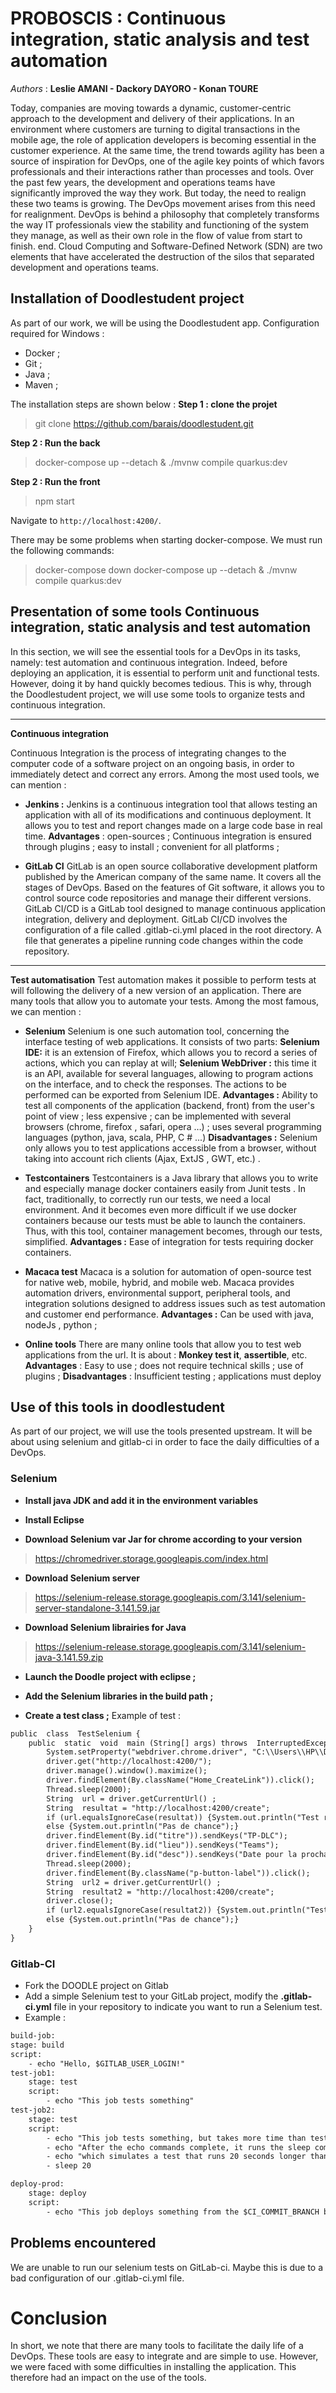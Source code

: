 ﻿# PROBOSCIS :  Continuous integration, static analysis and test automation

*Authors* : **Leslie AMANI - Dackory DAYORO - Konan TOURE**

Today, companies are moving towards a dynamic, customer-centric approach to the development and delivery of their applications. In an environment where customers are turning to digital transactions in the mobile age, the role of application developers is becoming essential in the customer experience. At the same time, the trend towards agility has been a source of inspiration for DevOps, one of the agile key points of which favors professionals and their interactions rather than processes and tools.
Over the past few years, the development and operations teams have significantly improved the way they work. But today, the need to realign these two teams is growing. The DevOps movement arises from this need for realignment. DevOps is behind a philosophy that completely transforms the way IT professionals view the stability and functioning of the system they manage, as well as their own role in the flow of value from start to finish. end. Cloud Computing and Software-Defined Network (SDN) are two elements that have accelerated the destruction of the silos that separated development and operations teams.

## Installation of Doodlestudent project
As part of our work, we will be using the Doodlestudent app. Configuration required for Windows :
-   Docker ;
-   Git ;
-   Java ;
-   Maven ;

The installation steps are shown below :
**Step 1 : clone the projet**
> git clone https://github.com/barais/doodlestudent.git

**Step 2 : Run the back**
> docker-compose up --detach & ./mvnw compile quarkus:dev

**Step 2 : Run the front**
> npm start

Navigate to `http://localhost:4200/`.

There may be some problems when starting docker-compose. We must run the following commands:
> docker-compose down 
> docker-compose up --detach & ./mvnw compile quarkus:dev


## **Presentation of some tools Continuous integration, static analysis and test automation**
In this section, we will see the essential tools for a DevOps in its tasks, namely: test automation and continuous integration. Indeed, before deploying an application, it is essential to perform unit and functional tests. However, doing it by hand quickly becomes tedious. This is why, through the Doodlestudent project, we will use some tools to organize tests and continuous integration.

****
**Continuous integration** 

Continuous Integration is the process of integrating changes to the computer code of a software project on an ongoing basis, in order to immediately detect and correct any errors. Among the most used tools, we can mention :
 - **Jenkins :**
Jenkins is a continuous integration tool that allows testing an application with all of its modifications and continuous deployment. It allows you to test and report changes made on a large code base in real time.
**Advantages** : open-sources ; Continuous integration is ensured through plugins ; easy to install ;  convenient for all platforms ;

 - **GitLab CI**
GitLab is an open source collaborative development platform published by the American company of the same name. It covers all the stages of DevOps. Based on the features of Git software, it allows you to control source code repositories and manage their different versions.
GitLab CI/CD is a GitLab tool designed to manage continuous application integration, delivery and deployment. GitLab CI/CD involves the configuration of a file called .gitlab-ci.yml placed in the root directory. A file that generates a pipeline running code changes within the code repository.
***
**Test automatisation** 
Test automation makes it possible to perform tests at will following the delivery of a new version of an application. There are many tools that allow you to automate your tests. Among the most famous, we can mention :
 - **Selenium** 
Selenium is one such automation tool, concerning the interface testing of web applications. It consists of two parts: 
**Selenium IDE:** it is an extension of Firefox, which allows you to record a series of actions, which you can replay at will;
**Selenium WebDriver :** this time it is an API, available for several languages, allowing to program actions on the interface, and to check the responses. The actions to be performed can be exported from Selenium IDE.
**Advantages :** Ability to test all components of the application (backend, front) from the user's point of view ; less expensive ; can be implemented with several browsers (chrome, firefox , safari, opera …) ; uses several programming languages ​​(python, java, scala, PHP, C # ...)
**Disadvantages :** Selenium only allows you to test applications accessible from a browser, without taking into account rich clients (Ajax, ExtJS , GWT, etc.) .

 - **Testcontainers**
Testcontainers is a Java library that allows you to write and especially manage docker containers easily from Junit tests . In fact, traditionally, to correctly run our tests, we need a local environment. And it becomes even more difficult if we use docker containers because our tests must be able to launch the containers. Thus, with this tool, container management becomes, through our tests, simplified.
**Advantages :** Ease of integration for tests requiring docker containers.

 - **Macaca test** 
Macaca is a solution for automation of open-source test for native web, mobile, hybrid, and mobile web. Macaca provides automation drivers, environmental support, peripheral tools, and integration solutions designed to address issues such as test automation and customer end performance.
**Advantages :** Can be used with java, nodeJs , python ;

 - **Online tools**
There are many online tools that allow you to test web applications from the url. It is about : **Monkey test it**, **assertible**, etc.
**Advantages** : Easy to use ; does not require technical skills ; use of plugins ;
**Disadvantages** : Insufficient testing ; applications must deploy

## Use of this tools in doodlestudent

As part of our project, we will use the tools presented upstream. It will be about using selenium and gitlab-ci in order to face the daily difficulties of a DevOps.

###  Selenium 

- **Install java JDK and add it in the environment variables**
- **Install Eclipse** 

- **Download Selenium var Jar for chrome according to your version** 
> https://chromedriver.storage.googleapis.com/index.html
- **Download Selenium server**  
> https://selenium-release.storage.googleapis.com/3.141/selenium-server-standalone-3.141.59.jar
- **Download Selenium librairies for Java** 
> https://selenium-release.storage.googleapis.com/3.141/selenium-java-3.141.59.zip
- **Launch the Doodle project with eclipse ;**

- **Add the Selenium libraries in the build path ;**

- **Create a test class ;**
Example of test : 
```html
public  class  TestSelenium {
	public  static  void  main (String[] args) throws  InterruptedException {
		System.setProperty("webdriver.chrome.driver", "C:\\Users\\HP\\Downloads\\chromedriver_win32\\chromedriver.exe");
		driver.get("http://localhost:4200/");
		driver.manage().window().maximize();
		driver.findElement(By.className("Home_CreateLink")).click();
		Thread.sleep(2000);
		String  url = driver.getCurrentUrl() ;
		String  resultat = "http://localhost:4200/create";
		if (url.equalsIgnoreCase(resultat)) {System.out.println("Test reussi, page suivante");}
		else {System.out.println("Pas de chance");}
		driver.findElement(By.id("titre")).sendKeys("TP-DLC");
		driver.findElement(By.id("lieu")).sendKeys("Teams");
		driver.findElement(By.id("desc")).sendKeys("Date pour la prochaine reunion");
		Thread.sleep(2000);
		driver.findElement(By.className("p-button-label")).click();
		String  url2 = driver.getCurrentUrl() ;
		String  resultat2 = "http://localhost:4200/create";
		driver.close();
		if (url2.equalsIgnoreCase(resultat2)) {System.out.println("Test reussi avec succès");}
		else {System.out.println("Pas de chance");}
	}
}
```

### Gitlab-CI 

 - Fork the DOODLE project on Gitlab
 - Add a simple Selenium test to your GitLab project, modify the **.gitlab-ci.yml** file in your repository to indicate you want to run a Selenium test.
 - Example : 
```html
build-job:
stage: build
script:
	- echo "Hello, $GITLAB_USER_LOGIN!"
test-job1:
	stage: test
	script:
		- echo "This job tests something"
test-job2:
	stage: test
	script:
		- echo "This job tests something, but takes more time than test-job1."
		- echo "After the echo commands complete, it runs the sleep command for 20 seconds"
		- echo "which simulates a test that runs 20 seconds longer than test-job1"
		- sleep 20

deploy-prod:
	stage: deploy
	script:
		- echo "This job deploys something from the $CI_COMMIT_BRANCH branch."
```


## **Problems encountered**
We are unable to run our selenium tests on GitLab-ci. Maybe this is due to a bad configuration of our .gitlab-ci.yml file. 

# Conclusion

In short, we note that there are many tools to facilitate the daily life of a DevOps. These tools are easy to integrate and are simple to use. However, we were faced with some difficulties in installing the application. This therefore had an impact on the use of the tools.
